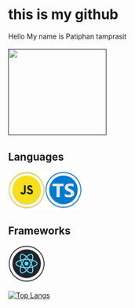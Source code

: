 # this is my github
Hello
My name is Patiphan tamprasit 
<br>
<br>
<a href="">
  <img src="https://c.tenor.com/bCfpwMjfAi0AAAAC/cat-typing.gif"  width="200" height="175">
</a>
<br>
## Languages
<img width="75px" src="https://github.com/Pedro-Murilo/icons-for-readme/blob/main/.github/js-icon.svg" alt="Javascript Icon" /><img width="75px" src="https://github.com/Pedro-Murilo/icons-for-readme/blob/main/.github/typescript-icon.svg" alt="Typescript Icon" /> 
## Frameworks
<img width="75px" src="https://github.com/Pedro-Murilo/icons-for-readme/blob/main/.github/react-icon.svg" alt="ReactJS Icon" />

[![Top Langs](https://github-readme-stats.vercel.app/api/top-langs/?username=paan1&layout=compact)](https://github.com/paan1/github-readme-stats)





